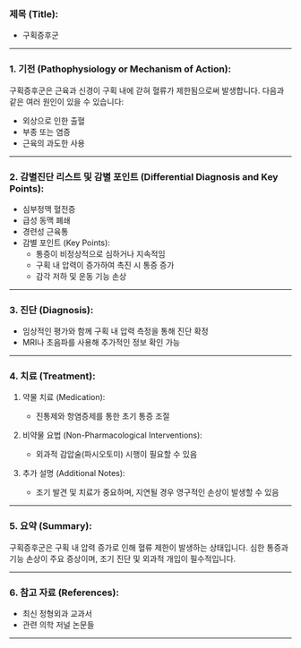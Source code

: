 

### 제목 (Title):
- 구획증후군

---

### 1. 기전 (Pathophysiology or Mechanism of Action):

구획증후군은 근육과 신경이 구획 내에 갇혀 혈류가 제한됨으로써 발생합니다. 다음과 같은 여러 원인이 있을 수 있습니다:
- 외상으로 인한 출혈
- 부종 또는 염증
- 근육의 과도한 사용

---

### 2. 감별진단 리스트 및 감별 포인트 (Differential Diagnosis and Key Points):

- 심부정맥 혈전증
- 급성 동맥 폐쇄
- 경련성 근육통
- 감별 포인트 (Key Points): 
  - 통증이 비정상적으로 심하거나 지속적임
  - 구획 내 압력이 증가하여 촉진 시 통증 증가
  - 감각 저하 및 운동 기능 손상

---

### 3. 진단 (Diagnosis):

- 임상적인 평가와 함께 구획 내 압력 측정을 통해 진단 확정
- MRI나 초음파를 사용해 추가적인 정보 확인 가능

---

### 4. 치료 (Treatment):

1. 약물 치료 (Medication):
    - 진통제와 항염증제를 통한 초기 통증 조절

2. 비약물 요법 (Non-Pharmacological Interventions):
    - 외과적 감압술(파시오토미) 시행이 필요할 수 있음

3. 추가 설명 (Additional Notes):
    - 조기 발견 및 치료가 중요하며, 지연될 경우 영구적인 손상이 발생할 수 있음

---

### 5. 요약 (Summary):

구획증후군은 구획 내 압력 증가로 인해 혈류 제한이 발생하는 상태입니다. 심한 통증과 기능 손상이 주요 증상이며, 조기 진단 및 외과적 개입이 필수적입니다.

---

### 6. 참고 자료 (References):

- 최신 정형외과 교과서
- 관련 의학 저널 논문들 

---